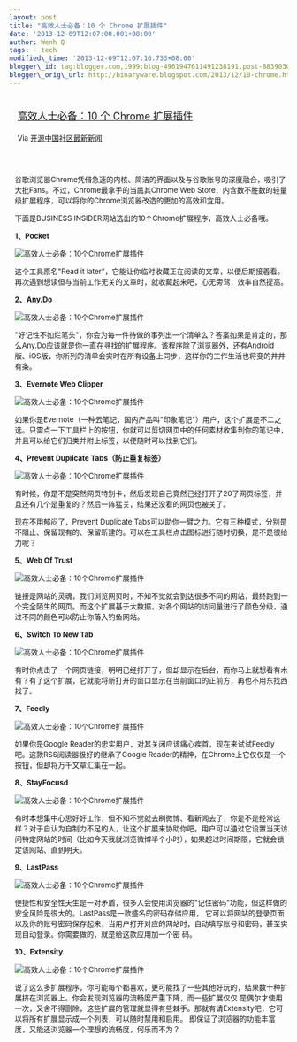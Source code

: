 ```yaml
--- 
layout: post 
title: "高效人士必备：10 个 Chrome 扩展插件" 
date: '2013-12-09T12:07:00.001+08:00' 
author: Wenh Q
tags: - tech
modified\_time: '2013-12-09T12:07:16.733+08:00' 
blogger\_id: tag:blogger.com,1999:blog-4961947611491238191.post-8839030400469947702
blogger\_orig\_url: http://binaryware.blogspot.com/2013/12/10-chrome.html
---
```

<div style="margin: 10px; padding: 5px;">

<div style="font-size: 18px;">

[高效人士必备：10 个 Chrome
扩展插件](http://www.oschina.net/news/46633/10-effective-chrome-plugins)

</div>

<div style="font-size: 13px;">

Via [开源中国社区最新新闻](http://www.oschina.net/?from=rss)

</div>

</div>

<div style="font-size: 13px; padding: 15px 0 10px 10px;">

谷歌浏览器Chrome凭借急速的内核、简洁的界面以及与谷歌账号的深度融合，吸引了大批Fans。不过，Chrome最拿手的当属其Chrome
Web
Store，内含数不胜数的轻量级扩展程序，可以将你的Chrome浏览器改造的更加的高效和宜用。

下面是BUSINESS INSIDER网站选出的10个Chrome扩展程序，高效人士必备哦。

**1、Pocket**

![高效人士必备：10个Chrome扩展插件](http://static.oschina.net/uploads/img/201312/07080830_RrSi.jpg)

这个工具原名"Read it
later"，它能让你临时收藏正在阅读的文章，以便后期接着看。再次遇到想读但与当前工作无关的文章时，就收藏起来吧，心无旁骛，效率自然提高。

**2、Any.Do**

![高效人士必备：10个Chrome扩展插件](http://static.oschina.net/uploads/img/201312/07080830_hqwX.jpg)

"好记性不如烂笔头"，你会为每一件待做的事列出一个清单么？答案如果是肯定的，那么Any.Do应该就是你一直在寻找的扩展程序。该程序除了浏览器外，还有Android版、iOS版，你所列的清单会实时在所有设备上同步，这样你的工作生活也将变的井井有条。

**3、Evernote Web Clipper**

![高效人士必备：10个Chrome扩展插件](http://static.oschina.net/uploads/img/201312/07080830_ChRB.jpg)

如果你是Evernote（一种云笔记，国内产品叫"印象笔记"）用户，这个扩展是不二之选。只需点一下工具栏上的按钮，你就可以剪切网页中的任何素材收集到你的笔记中，并且可以给它们归类并附上标签，以便随时可以找到它们。

**4、Prevent Duplicate Tabs（防止重复标签）**

![高效人士必备：10个Chrome扩展插件](http://static.oschina.net/uploads/img/201312/07080830_yHBP.jpg)

有时候，你是不是突然网页特别卡，然后发现自己竟然已经打开了20了网页标签，并且还有几个是重复的？然后一阵猛关，结果还没看的网页也被关了。

现在不用郁闷了，Prevent Duplicate
Tabs可以助你一臂之力。它有三种模式，分别是不阻止、保留现有的、保留新建的。可以在工具栏点击图标进行随时切换，是不是很给力呢？

**5、Web Of Trust**

![高效人士必备：10个Chrome扩展插件](http://static.oschina.net/uploads/img/201312/07080831_zaZC.jpg)

链接是网站的灵魂，我们浏览网页时，不知不觉就会到达很多不同的网站，最终跑到一个完全陌生的网页。而这个扩展基于大数据，对各个网站的访问量进行了颜色分级，通过不同的颜色可以防止你落入钓鱼网站。

**6、Switch To New Tab**

![高效人士必备：10个Chrome扩展插件](http://static.oschina.net/uploads/img/201312/07080831_n7Dp.jpg)

有时你点击了一个网页链接，明明已经打开了，但却显示在后台，而你马上就想看有木有？有了这个扩展，它就能将新打开的窗口显示在当前窗口的正前方，再也不用东找西找了。

**7、Feedly**

![高效人士必备：10个Chrome扩展插件](http://static.oschina.net/uploads/img/201312/07080831_ajtM.jpg)

如果你是Google
Reader的忠实用户，对其关闭应该痛心疾首，现在来试试Feedly吧。这款RSS阅读器极好的继承了Google
Reader的精神，在Chrome上它仅仅是一个按钮，但却将万千文章汇集在一起。

**8、StayFocusd**

![高效人士必备：10个Chrome扩展插件](http://static.oschina.net/uploads/img/201312/07080831_1hyF.jpg)

有时本想集中心思好好工作，但不知不觉就去刷微博、看新闻去了，你是不是经常这样？对于自认为自制力不足的人，让这个扩展来协助你吧。用户可以通过它设置当天访问特定网站的时间（比如今天我就浏览微博半个小时），如果超过时间期限，它就会锁定该网站、直到明天。

**9、LastPass**

![高效人士必备：10个Chrome扩展插件](http://static.oschina.net/uploads/img/201312/07080831_y7rJ.jpg)

便捷性和安全性天生是一对矛盾，很多人会使用浏览器的"记住密码"功能，但这样做的安全风险是很大的。LastPass是一款盛名的密码存储应用，
它可以将网站的登录页面以及你的账号密码保存起来，当用户打开对应的网站时，自动填写账号和密码，甚至实现自动登录。你需要做的，就是给这款应用加一个密
码。

**10、Extensity**

![高效人士必备：10个Chrome扩展插件](http://static.oschina.net/uploads/img/201312/07080831_Npm9.jpg)

说了这么多扩展程序，你可能每个都喜欢，更可能找了一些其他好玩的，结果数十种扩展挤在浏览器上。你会发现浏览器的流畅度严重下降，而一些扩展仅仅
是偶尔才使用一次，又舍不得删除，这些扩展的管理就显得有些棘手。那就有请Extensity吧，它可以将所有扩展显示成一个列表，可以随时禁用和启用。
即保证了浏览器的功能丰富度，又能还浏览器一个理想的流畅度，何乐而不为？

</div>

